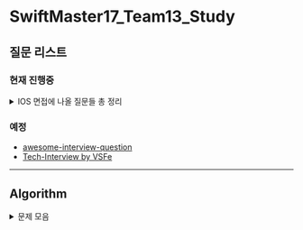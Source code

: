 # SwiftMaster17_Team13_Study




## 질문 리스트

### 현재 진행중
<details><summary>IOS 면접에 나올 질문들 총 정리
</summary>

 - [Jercy님 IOS 면접질문 레포](https://github.com/JeaSungLEE/iOSInterviewquestions)   

## iOS
- Bounds 와 Frame 의 차이점을 설명하시오.
- 실제 디바이스가 없을 경우 개발 환경에서 할 수 있는 것과 없는 것을 설명하시오.
- 앱의 콘텐츠나 데이터 자체를 저장/보관하는 특별한 객체를 무엇이라고 하는가?
- [앱 화면의 콘텐츠를 표시하는 로직과 관리를 담당하는 객체를 무엇이라고 하는가?](./iOS/13%EC%A3%BC%EC%B0%A8/%EC%95%B1%20%ED%99%94%EB%A9%B4%EC%9D%98%20%EC%BD%98%ED%85%90%EC%B8%A0%EB%A5%BC%20%ED%91%9C%EC%8B%9C%ED%95%98%EB%8A%94%20%EB%A1%9C%EC%A7%81%EA%B3%BC%20%EA%B4%80%EB%A6%AC%EB%A5%BC%20%EB%8B%B4%EB%8B%B9%ED%95%98%EB%8A%94%20%EA%B0%9D%EC%B2%B4%EB%A5%BC%20%EB%AC%B4%EC%97%87%EC%9D%B4%EB%9D%BC%EA%B3%A0%20%ED%95%98%EB%8A%94%EA%B0%80%3F/Bible/)
- App thinning에 대해서 설명하시오.
###
- 앱이 시작할 때 main.c 에 있는 UIApplicationMain 함수에 의해서 생성되는 객체는 무엇인가?
- @Main에 대해서 설명하시오.
- 앱이 foreground에 있을 때와 background에 있을 때 어떤 제약사항이 있나요?
- [상태 변화에 따라 다른 동작을 처리하기 위한 앱델리게이트 메서드들을 설명하시오.](./iOS/13%EC%A3%BC%EC%B0%A8/%EC%83%81%ED%83%9C%20%EB%B3%80%ED%99%94%EC%97%90%20%EB%94%B0%EB%9D%BC%20%EB%8B%A4%EB%A5%B8%20%EB%8F%99%EC%9E%91%EC%9D%84%20%EC%B2%98%EB%A6%AC%ED%95%98%EA%B8%B0%20%EC%9C%84%ED%95%9C%20%EC%95%B1%EB%8D%B8%EB%A6%AC%EA%B2%8C%EC%9D%B4%ED%8A%B8%20%EB%A9%94%EC%84%9C%EB%93%9C%EB%93%A4%EC%9D%84%20%EC%84%A4%EB%AA%85%ED%95%98%EC%8B%9C%EC%98%A4./PAKA/)
- 앱이 In-Active 상태가 되는 시나리오를 설명하시오.
- [scene delegate에 대해 설명하시오.](./iOS/11%EC%A3%BC%EC%B0%A8/scene%20delegate%EC%97%90%20%EB%8C%80%ED%95%B4%20%EC%84%A4%EB%AA%85%ED%95%98%EC%8B%9C%EC%98%A4./Leeds/)
- UIApplication 객체의 컨트롤러 역할은 어디에 구현해야 하는가?
- [App의 Not running, Inactive, Active, Background, Suspended에 대해 설명하시오.](./iOS/12%EC%A3%BC%EC%B0%A8/App%EC%9D%98%20Not%20running%2C%20Inactive%2C%20Active%2C%20Background%2C%20Suspended%EC%97%90%20%EB%8C%80%ED%95%B4%20%EC%84%A4%EB%AA%85%ED%95%98%EC%8B%9C%EC%98%A4./Bible/)
###
- [NSOperationQueue 와 GCD Queue 의 차이점을 설명하시오.](./iOS/12%EC%A3%BC%EC%B0%A8/NSOperationQueue%20%EC%99%80%20GCD%20Queue%20%EC%9D%98%20%EC%B0%A8%EC%9D%B4%EC%A0%90%EC%9D%84%20%EC%84%A4%EB%AA%85%ED%95%98%EC%8B%9C%EC%98%A4./PAKA/)
- [GCD API 동작 방식과 필요성에 대해 설명하시오.](./iOS/8%EC%A3%BC%EC%B0%A8/GCD%20API%20%EB%8F%99%EC%9E%91%20%EB%B0%A9%EC%8B%9D%EA%B3%BC%20%ED%95%84%EC%9A%94%EC%84%B1%EC%97%90%20%EB%8C%80%ED%95%B4%20%EC%84%A4%EB%AA%85%ED%95%98%EC%8B%9C%EC%98%A4./PAKA/)
- Global DispatchQueue 의 Qos 에는 어떤 종류가 있는지, 각각 어떤 의미인지 설명하시오.
###
- [iOS 앱을 만들고, User Interface를 구성하는 데 필수적인 프레임워크 이름은 무엇인가?](./iOS/9%EC%A3%BC%EC%B0%A8/iOS%20%EC%95%B1%EC%9D%84%20%EB%A7%8C%EB%93%A4%EA%B3%A0%2C%20User%20Interface%EB%A5%BC%20%EA%B5%AC%EC%84%B1%ED%95%98%EB%8A%94%20%EB%8D%B0%20%ED%95%84%EC%88%98%EC%A0%81%EC%9D%B8%20%ED%94%84%EB%A0%88%EC%9E%84%EC%9B%8C%ED%81%AC%20%EC%9D%B4%EB%A6%84%EC%9D%80%20%EB%AC%B4%EC%97%87%EC%9D%B8%EA%B0%80%3F/Leeds/)
- [Foundation Kit은 무엇이고 포함되어 있는 클래스들은 어떤 것이 있는지 설명하시오.](./iOS/10%EC%A3%BC%EC%B0%A8/Foundation%20Kit%EC%9D%80%20%EB%AC%B4%EC%97%87%EC%9D%B4%EA%B3%A0%20%ED%8F%AC%ED%95%A8%EB%90%98%EC%96%B4%20%EC%9E%88%EB%8A%94%20%ED%81%B4%EB%9E%98%EC%8A%A4%EB%93%A4%EC%9D%80%20%EC%96%B4%EB%96%A4%20%EA%B2%83%EC%9D%B4%20%EC%9E%88%EB%8A%94%EC%A7%80%20%EC%84%A4%EB%AA%85%ED%95%98%EC%8B%9C%EC%98%A4./Bible/)
- [Delegate란 무엇인지 설명하고, retain 되는지 안되는지 그 이유를 함께 설명하시오.](./iOS/9%EC%A3%BC%EC%B0%A8/Delegate%EB%9E%80%20%EB%AC%B4%EC%97%87%EC%9D%B8%EC%A7%80%20%EC%84%A4%EB%AA%85%ED%95%98%EA%B3%A0%2C%20retain%20%EB%90%98%EB%8A%94%EC%A7%80%20%EC%95%88%EB%90%98%EB%8A%94%EC%A7%80%20%EA%B7%B8%20%EC%9D%B4%EC%9C%A0%EB%A5%BC%20%ED%95%A8%EA%BB%98%20%EC%84%A4%EB%AA%85%ED%95%98%EC%8B%9C%EC%98%A4./Turing/)
- NotificationCenter 동작 방식과 활용 방안에 대해 설명하시오.
- [UIKit 클래스들을 다룰 때 꼭 처리해야하는 애플리케이션 쓰레드 이름은 무엇인가?](./iOS/11%EC%A3%BC%EC%B0%A8/UIKit%20%ED%81%B4%EB%9E%98%EC%8A%A4%EB%93%A4%EC%9D%84%20%EB%8B%A4%EB%A3%B0%20%EB%95%8C%20%EA%BC%AD%20%EC%B2%98%EB%A6%AC%ED%95%B4%EC%95%BC%ED%95%98%EB%8A%94%20%EC%95%A0%ED%94%8C%EB%A6%AC%EC%BC%80%EC%9D%B4%EC%85%98%20%EC%93%B0%EB%A0%88%EB%93%9C%20%EC%9D%B4%EB%A6%84%EC%9D%80%20%EB%AC%B4%EC%97%87%EC%9D%B8%EA%B0%80%3F/Bible/)
- App Bundle의 구조와 역할에 대해 설명하시오.
- 모든 View Controller 객체의 상위 클래스는 무엇이고 그 역할은 무엇인가?
- 자신만의 Custom View를 만들려면 어떻게 해야하는지 설명하시오.
- [View 객체에 대해 설명하시오.](./iOS/8%EC%A3%BC%EC%B0%A8/View%20%EA%B0%9D%EC%B2%B4%EC%97%90%20%EB%8C%80%ED%95%B4%20%EC%84%A4%EB%AA%85%ED%95%98%EC%8B%9C%EC%98%A4./Turing/)
- [UIView 에서 Layer 객체는 무엇이고 어떤 역할을 담당하는지 설명하시오.](./iOS/14%EC%A3%BC%EC%B0%A8/UIView%20%EC%97%90%EC%84%9C%20Layer%20%EA%B0%9D%EC%B2%B4%EB%8A%94%20%EB%AC%B4%EC%97%87%EC%9D%B4%EA%B3%A0%20%EC%96%B4%EB%96%A4%20%EC%97%AD%ED%95%A0%EC%9D%84%20%EB%8B%B4%EB%8B%B9%ED%95%98%EB%8A%94%EC%A7%80%20%EC%84%A4%EB%AA%85%ED%95%98%EC%8B%9C%EC%98%A4./Bible)
- [UIWindow 객체의 역할은 무엇인가?](./iOS/14%EC%A3%BC%EC%B0%A8/UIWindow%20%EA%B0%9D%EC%B2%B4%EC%9D%98%20%EC%97%AD%ED%95%A0%EC%9D%80%20%EB%AC%B4%EC%97%87%EC%9D%B8%EA%B0%80%3F/PAKA)
- UINavigationController 의 역할이 무엇인지 설명하시오.
- [TableView를 동작 방식과 화면에 Cell을 출력하기 위해 최소한 구현해야 하는 DataSource 메서드를 설명하시오.](./iOS/10%EC%A3%BC%EC%B0%A8/TableView%EB%A5%BC%20%EB%8F%99%EC%9E%91%20%EB%B0%A9%EC%8B%9D%EA%B3%BC%20%ED%99%94%EB%A9%B4%EC%97%90%20Cell%EC%9D%84%20%EC%B6%9C%EB%A0%A5%ED%95%98%EA%B8%B0%20%EC%9C%84%ED%95%B4%20%EC%B5%9C%EC%86%8C%ED%95%9C%20%EA%B5%AC%ED%98%84%ED%95%B4%EC%95%BC%20%ED%95%98%EB%8A%94%20DataSource%20%EB%A9%94%EC%84%9C%EB%93%9C%EB%A5%BC%20%EC%84%9C/Turing/)
- [하나의 View Controller 코드에서 여러 TableView Controller 역할을 해야 할 경우 어떻게 구분해서 구현해야 하는지 설명하시오.](./iOS/13%EC%A3%BC%EC%B0%A8/%ED%95%98%EB%82%98%EC%9D%98%20View%20Controller%20%EC%BD%94%EB%93%9C%EC%97%90%EC%84%9C%20%EC%97%AC%EB%9F%AC%20TableView%20Controller%20%EC%97%AD%ED%95%A0%EC%9D%84%20%ED%95%B4%EC%95%BC%20%ED%95%A0%20%EA%B2%BD%EC%9A%B0%20%EC%96%B4%EB%96%BB%EA%B2%8C%20%EA%B5%AC%EB%B6%84%ED%95%B4%EC%84%9C%20%EA%B5%AC%ED%98%84%ED%95%B4%EC%95%BC%20%ED%95%98%EB%8A%94%EC%A7%80%20%EC%84%A4%EB%AA%85%ED%95%98%EC%8B%9C%EC%98%A4./Leeds/)
- [setNeedsLayout와 setNeedsDisplay의 차이에 대해 설명하시오.](./iOS/10%EC%A3%BC%EC%B0%A8/setNeedsLayout%EC%99%80%20setNeedsDisplay%EC%9D%98%20%EC%B0%A8%EC%9D%B4%EC%97%90%20%EB%8C%80%ED%95%B4%20%EC%84%A4%EB%AA%85%ED%95%98%EC%8B%9C%EC%98%A4./PAKA/)
- [stackView의 장점과 단점에 대해서 설명하시오.](./iOS/10%EC%A3%BC%EC%B0%A8/stackView%EC%9D%98%20%EC%9E%A5%EC%A0%90%EA%B3%BC%20%EB%8B%A8%EC%A0%90%EC%97%90%20%EB%8C%80%ED%95%B4%20%EC%84%A4%EB%AA%85%ED%95%98%EC%8B%9C%EC%98%A4./Leeds/)
###
- NSCache와 딕셔너리로 캐시를 구성했을때의 차이를 설명하시오.
- [URLSession에 대해서 설명하시오.](./iOS/8%EC%A3%BC%EC%B0%A8/URLSession%EC%97%90%20%EB%8C%80%ED%95%B4%EC%84%9C%20%EC%84%A4%EB%AA%85%ED%95%98%EC%8B%9C%EC%98%A4./Bible/)
- [prepareForReuse에 대해서 설명하시오.](./iOS/9%EC%A3%BC%EC%B0%A8/prepareForReuse%EC%97%90%20%EB%8C%80%ED%95%B4%EC%84%9C%20%EC%84%A4%EB%AA%85%ED%95%98%EC%8B%9C%EC%98%A4./PAKA/)
- 다크모드를 지원하는 방법에 대해 설명하시오.
- [ViewController의 생명주기를 설명하시오.](./iOS/7%EC%A3%BC%EC%B0%A8/ViewController%EC%9D%98%20%EC%83%9D%EB%AA%85%EC%A3%BC%EA%B8%B0%EB%A5%BC%20%EC%84%A4%EB%AA%85%ED%95%98%EC%8B%9C%EC%98%A4./Leeds/)
- [TableView와 CollectionView의 차이점을 설명하시오.](./iOS/7%EC%A3%BC%EC%B0%A8/TableView%EC%99%80%20CollectionView%EC%9D%98%20%EC%B0%A8%EC%9D%B4%EC%A0%90%EC%9D%84%20%EC%84%A4%EB%AA%85%ED%95%98%EC%8B%9C%EC%98%A4/PAKA/)

## Autolayout
- [오토레이아웃을 코드로 작성하는 방법은 무엇인가? (3가지)](./iOS/8%EC%A3%BC%EC%B0%A8/%EC%98%A4%ED%86%A0%EB%A0%88%EC%9D%B4%EC%95%84%EC%9B%83%EC%9D%84%20%EC%BD%94%EB%93%9C%EB%A1%9C%20%EC%9E%91%EC%84%B1%ED%95%98%EB%8A%94%20%EB%B0%A9%EB%B2%95%EC%9D%80%20%EB%AC%B4%EC%97%87%EC%9D%B8%EA%B0%80%3F%20(3%EA%B0%80%EC%A7%80)/Leeds/)
- hugging, resistance에 대해서 설명하시오.
- Intrinsic Size에 대해서 설명하시오.
- 스토리보드를 이용했을때의 장단점을 설명하시오.
- Safearea에 대해서 설명하시오.
- Left Constraint 와 Leading Constraint 의 차이점을 설명하시오.

## Swift
- [struct와 class와 enum의 차이를 설명하시오.](./iOS/3%EC%A3%BC%EC%B0%A8/struct%EC%99%80%20class%EC%99%80%20enum%EC%9D%98%20%EC%B0%A8%EC%9D%B4%EB%A5%BC%20%EC%84%A4%EB%AA%85%ED%95%98%EC%8B%9C%EC%98%A4/Turing/)
- [class의 성능을 향상 시킬수 있는 방법들을 나열해보시오.](./iOS/2%EC%A3%BC%EC%B0%A8/Personal/Class%EC%9D%98%20%EC%84%B1%EB%8A%A5%EC%9D%84%20%ED%96%A5%EC%83%81%20%EC%8B%9C%ED%82%AC%EC%88%98%20%EC%9E%88%EB%8A%94%20%EB%B0%A9%EB%B2%95%EB%93%A4%EC%9D%84%20%EB%82%98%EC%97%B4%ED%95%B4%EB%B3%B4%EC%8B%9C%EC%98%A4/Bible/)
- [Copy On Write는 어떤 방식으로 동작하는지 설명하시오.](./iOS/6%EC%A3%BC%EC%B0%A8/Copy%20On%20Write%EB%8A%94%20%EC%96%B4%EB%96%A4%20%EB%B0%A9%EC%8B%9D%EC%9C%BC%EB%A1%9C%20%EB%8F%99%EC%9E%91%ED%95%98%EB%8A%94%EC%A7%80%20%EC%84%A4%EB%AA%85%ED%95%98%EC%8B%9C%EC%98%A4./PAKA/)
- Convenience init에 대해 설명하시오.
- AnyObject에 대해 설명하시오.
- [Optional 이란 무엇인지 설명하시오.](./iOS/2%EC%A3%BC%EC%B0%A8/Team/Optional%20%EC%9D%B4%EB%9E%80%20%EB%AC%B4%EC%97%87%EC%9D%B8%EC%A7%80%20%EC%84%A4%EB%AA%85%ED%95%98%EC%8B%9C%EC%98%A4/)
- [Struct 가 무엇이고 어떻게 사용하는지 설명하시오.](./iOS/2%EC%A3%BC%EC%B0%A8/Personal/Struct%EA%B0%80%20%EB%AC%B4%EC%97%87%EC%9D%B4%EA%B3%A0%20%EC%96%B4%EB%96%BB%EA%B2%8C%20%EC%82%AC%EC%9A%A9%ED%95%98%EB%8A%94%EC%A7%80%20%EC%84%A4%EB%AA%85%ED%95%98%EC%8B%9C%EC%98%A4/PAKA/)
- [Subscripts에 대해 설명하시오.](./iOS/2%EC%A3%BC%EC%B0%A8/Team/Subscripts%EC%97%90%20%EB%8C%80%ED%95%B4%20%EC%84%A4%EB%AA%85%ED%95%98%EC%8B%9C%EC%98%A4/)
- [String은 왜 subscript로 접근이 안되는지 설명하시오.](./iOS/7%EC%A3%BC%EC%B0%A8/String%EC%9D%80%20%EC%99%9C%20subscript%EB%A1%9C%20%EC%A0%91%EA%B7%BC%EC%9D%B4%20%EC%95%88%EB%90%98%EB%8A%94%EC%A7%80%20%EC%84%A4%EB%AA%85%ED%95%98%EC%8B%9C%EC%98%A4./Turing/)
- [instance 메서드와 class 메서드의 차이점을 설명하시오.](./iOS/3%EC%A3%BC%EC%B0%A8/instance%20%EB%A9%94%EC%84%9C%EB%93%9C%EC%99%80%20class%20%EB%A9%94%EC%84%9C%EB%93%9C%EC%9D%98%20%EC%B0%A8%EC%9D%B4%EC%A0%90%EC%9D%84%20%EC%84%A4%EB%AA%85%ED%95%98%EC%8B%9C%EC%98%A4/PAKA/)
- [class 메서드와 static 메서드의 차이점을 설명하시오.]()
- [Delegate 패턴을 활용하는 경우를 예를 들어 설명하시오.](./iOS/1%EC%A3%BC%EC%B0%A8/Delegate%20%ED%8C%A8%ED%84%B4%EC%9D%84%20%ED%99%9C%EC%9A%A9%ED%95%98%EB%8A%94%20%EA%B2%BD%EC%9A%B0%EB%A5%BC%20%EC%98%88%EB%A5%BC%20%EB%93%A4%EC%96%B4%20%EC%84%A4%EB%AA%85%ED%95%98%EC%8B%9C%EC%98%A4/)
- [Singleton 패턴을 활용하는 경우를 예를 들어 설명하시오.](./iOS/1%EC%A3%BC%EC%B0%A8/Singleton%20%ED%8C%A8%ED%84%B4%EC%9D%84%20%ED%99%9C%EC%9A%A9%ED%95%98%EB%8A%94%20%EA%B2%BD%EC%9A%B0%EB%A5%BC%20%EC%98%88%EB%A5%BC%20%EB%93%A4%EC%96%B4%20%EC%84%A4%EB%AA%85%ED%95%98%EC%8B%9C%EC%98%A4/)
- [KVO 동작 방식에 대해 설명하시오.](./iOS/5%EC%A3%BC%EC%B0%A8/KVO%20%EB%8F%99%EC%9E%91%20%EB%B0%A9%EC%8B%9D%EC%97%90%20%EB%8C%80%ED%95%B4%20%EC%84%A4%EB%AA%85%ED%95%98%EC%8B%9C%EC%98%A4./Bible/)
- [Delegates와 Notification 방식의 차이점에 대해 설명하시오.](./iOS/5%EC%A3%BC%EC%B0%A8/Delegates%EC%99%80%20Notification%20%EB%B0%A9%EC%8B%9D%EC%9D%98%20%EC%B0%A8%EC%9D%B4%EC%A0%90%EC%97%90%20%EB%8C%80%ED%95%B4%20%EC%84%A4%EB%AA%85%ED%95%98%EC%8B%9C%EC%98%A4./PAKA/)
- [멀티 쓰레드로 동작하는 앱을 작성하고 싶을 때 고려할 수 있는 방식들을 설명하시오.](./iOS/5%EC%A3%BC%EC%B0%A8/%EB%A9%80%ED%8B%B0%EC%93%B0%EB%A0%88%EB%93%9C%EB%A1%9C%20%EB%8F%99%EC%9E%91%ED%95%98%EB%8A%94%20%EC%95%B1%EC%9D%84%20%EC%9E%91%EC%84%B1%ED%95%98%EA%B3%A0%20%EC%8B%B6%EC%9D%84%20%EB%95%8C%20%EA%B3%A0%EB%A0%A4%ED%95%A0%20%EC%88%98%20%EC%9E%88%EB%8A%94%20%EB%B0%A9%EC%8B%9D%EB%93%A4%EC%9D%84%20%EC%84%A4%EB%AA%85/Leeds/)
- [MVC 구조에 대해 블록 그림을 그리고, 각 역할과 흐름을 설명하시오.](./iOS/4%EC%A3%BC%EC%B0%A8/MVC%20%EA%B5%AC%EC%A1%B0%EC%97%90%20%EB%8C%80%ED%95%B4%20%EB%B8%94%EB%A1%9D%20%EA%B7%B8%EB%A6%BC%EC%9D%84%20%EA%B7%B8%EB%A6%AC%EA%B3%A0%2C%20%EA%B0%81%20%EC%97%AD%ED%95%A0%EA%B3%BC%20%ED%9D%90%EB%A6%84%EC%9D%84%20%EC%84%A4%EB%AA%85%ED%95%98%EC%8B%9C%EC%98%A4/Bible/)
- [프로토콜이란 무엇인지 설명하시오.](./iOS/2%EC%A3%BC%EC%B0%A8/Personal/Protocol%EC%9D%B4%EB%9E%80%20%EB%AC%B4%EC%97%87%EC%9D%B8%EC%A7%80%20%EC%84%A4%EB%AA%85%ED%95%98%EC%8B%9C%EC%98%A4/Turing/)
- [Protocol Oriented Programming과 Object Oriented Programming의 차이점을 설명하시오.](./iOS/12%EC%A3%BC%EC%B0%A8/Protocol%20Oriented%20Programming%EA%B3%BC%20Object%20Oriented%20Programming%EC%9D%98%20%EC%B0%A8%EC%9D%B4%EC%A0%90%EC%9D%84%20%EC%84%A4%EB%AA%85%ED%95%98%EC%8B%9C%EC%98%A4./Leeds/)
- [Hashable이 무엇이고, Equatable을 왜 상속해야 하는지 설명하시오.](./iOS/4%EC%A3%BC%EC%B0%A8/Hashable%EC%9D%B4%20%EB%AC%B4%EC%97%87%EC%9D%B4%EA%B3%A0%2C%20Equatable%EC%9D%84%20%EC%99%9C%20%EC%83%81%EC%86%8D%ED%95%B4%EC%95%BC%20%ED%95%98%EB%8A%94%EC%A7%80%20%EC%84%A4%EB%AA%85%ED%95%98%EC%8B%9C%EC%98%A4/Leeds/)
- [mutating 키워드에 대해 설명하시오.](./iOS/14%EC%A3%BC%EC%B0%A8/mutating%20%ED%82%A4%EC%9B%8C%EB%93%9C%EC%97%90%20%EB%8C%80%ED%95%B4%20%EC%84%A4%EB%AA%85%ED%95%98%EC%8B%9C%EC%98%A4./Leeds)
- [탈출 클로저에 대하여 설명하시오.](./iOS/9%EC%A3%BC%EC%B0%A8/%ED%83%88%EC%B6%9C%20%ED%81%B4%EB%A1%9C%EC%A0%80%EC%97%90%20%EB%8C%80%ED%95%98%EC%97%AC%20%EC%84%A4%EB%AA%85%ED%95%98%EC%8B%9C%EC%98%A4./Bible/)
- [Extension에 대해 설명하시오.](./iOS/6%EC%A3%BC%EC%B0%A8/Extension%EC%97%90%20%EB%8C%80%ED%95%B4%20%EC%84%A4%EB%AA%85%ED%95%98%EC%8B%9C%EC%98%A4./Turing/)
- [Extension 내부에서 함수를 override할 수 있는지 설명하시오.](./iOS/4%EC%A3%BC%EC%B0%A8/Extension%20%EB%82%B4%EB%B6%80%EC%97%90%EC%84%9C%20%ED%95%A8%EC%88%98%EB%A5%BC%20override%ED%95%A0%20%EC%88%98%20%EC%9E%88%EB%8A%94%EC%A7%80%20%EC%84%A4%EB%AA%85%ED%95%98%EC%8B%9C%EC%98%A4/PAKA/)
- [접근 제어자의 종류엔 어떤게 있는지 설명하시오.](./iOS/5%EC%A3%BC%EC%B0%A8/%EC%A0%91%EA%B7%BC%20%EC%A0%9C%EC%96%B4%EC%9E%90%EC%9D%98%20%EC%A2%85%EB%A5%98%EC%97%94%20%EC%96%B4%EB%96%A4%EA%B2%8C%20%EC%9E%88%EB%8A%94%EC%A7%80%20%EC%84%A4%EB%AA%85%ED%95%98%EC%8B%9C%EC%98%A4./Turing/)
- [defer란 무엇인지 설명하시오.](./iOS/11%EC%A3%BC%EC%B0%A8/defer%EB%9E%80%20%EB%AC%B4%EC%97%87%EC%9D%B8%EC%A7%80%20%EC%84%A4%EB%AA%85%ED%95%98%EA%B3%A0%2C%20defer%EA%B0%80%20%ED%98%B8%EC%B6%9C%EB%90%98%EB%8A%94%20%EC%88%9C%EC%84%9C%EB%8A%94%20%EC%96%B4%EB%96%BB%EA%B2%8C%20%EB%90%98%EB%A9%B0%20%20%ED%98%B8%EC%B6%9C%EB%90%98%EC%A7%80%20%EC%95%8A%EB%8A%94%20%EA%B2%BD%EC%9A%B0%EB%A5%BC%20%EC%84%A4%EB%AA%85%ED%95%98%EC%8B%9C%EC%98%A4./PAKA/)
- [defer가 호출되는 순서는 어떻게 되고, defer가 호출되지 않는 경우를 설명하시오.](./iOS/11%EC%A3%BC%EC%B0%A8/defer%EB%9E%80%20%EB%AC%B4%EC%97%87%EC%9D%B8%EC%A7%80%20%EC%84%A4%EB%AA%85%ED%95%98%EA%B3%A0%2C%20defer%EA%B0%80%20%ED%98%B8%EC%B6%9C%EB%90%98%EB%8A%94%20%EC%88%9C%EC%84%9C%EB%8A%94%20%EC%96%B4%EB%96%BB%EA%B2%8C%20%EB%90%98%EB%A9%B0%20%20%ED%98%B8%EC%B6%9C%EB%90%98%EC%A7%80%20%EC%95%8A%EB%8A%94%20%EA%B2%BD%EC%9A%B0%EB%A5%BC%20%EC%84%A4%EB%AA%85%ED%95%98%EC%8B%9C%EC%98%A4./PAKA/)
- [property wrapper에 대해서 설명하시오.](./iOS/6%EC%A3%BC%EC%B0%A8/property%20wrapper%EC%97%90%20%EB%8C%80%ED%95%B4%EC%84%9C%20%EC%84%A4%EB%AA%85%ED%95%98%EC%8B%9C%EC%98%A4./Leeds/)
- [Generic에 대해 설명하시오.](./iOS/3%EC%A3%BC%EC%B0%A8/Generic%EC%97%90%20%EB%8C%80%ED%95%B4%20%EC%84%A4%EB%AA%85%ED%95%98%EC%8B%9C%EC%98%A4/Leeds/)
- some 키워드에 대해 설명하시오.
- [Result타입에 대해 설명하시오.](./iOS/7%EC%A3%BC%EC%B0%A8/Result%ED%83%80%EC%9E%85%EC%97%90%20%EB%8C%80%ED%95%B4%20%EC%84%A4%EB%AA%85%ED%95%98%EC%8B%9C%EC%98%A4./Bible/)
- [Codable에 대하여 설명하시오.](./iOS/3%EC%A3%BC%EC%B0%A8/Codable%EC%97%90%20%EB%8C%80%ED%95%98%EC%97%AC%20%EC%84%A4%EB%AA%85%ED%95%98%EC%8B%9C%EC%98%A4/Bible/)
- [Closure에 대하여 설명하시오.](./iOS/2%EC%A3%BC%EC%B0%A8/Personal/Closure%EC%97%90%20%EB%8C%80%ED%95%98%EC%97%AC%20%EC%84%A4%EB%AA%85%ED%95%98%EC%8B%9C%EC%98%A4/Leeds/)
- [Closure와 함수와의 관계에 대해 설명하시오.](./iOS/4%EC%A3%BC%EC%B0%A8/Closure%EC%99%80%20%ED%95%A8%EC%88%98%EC%99%80%EC%9D%98%20%EA%B4%80%EA%B3%84%EC%97%90%20%EB%8C%80%ED%95%B4%20%EC%84%A4%EB%AA%85%ED%95%98%EC%8B%9C%EC%98%A4/Turing/)

## ARC
- ARC란 무엇인지 설명하시오.
- Retain Count 방식에 대해 설명하시오.
- Strong 과 Weak 참조 방식에 대해 설명하시오.
- 순환 참조에 대하여 설명하시오.
- 강한 순환 참조 (Strong Reference Cycle) 는 어떤 경우에 발생하는지 설명하시오.

## Functional Programming
- 순수함수란 무엇인지 설명하시오.
- 함수형 프로그래밍이 무엇인지 설명하시오.
- 고차 함수가 무엇인지 설명하시오.
- [Swift Standard Library의 map, filter, reduce, compactMap, flatMap에 대하여 설명하시오.](./iOS/6%EC%A3%BC%EC%B0%A8/Swift%20Standard%20Library%EC%97%90%20%EB%8C%80%ED%95%B4%20%EC%84%A4%EB%AA%85%ED%95%98%EC%8B%9C%EC%98%A4./Bible/)

## Architecture
- MVVM, MVI, Ribs, VIP 등 자신이 알고있는 아키텍쳐를 설명하시오.
- 의존성 주입에 대하여 설명하시오.

## SwiftUI
- @State에 대해서 설명하시오.

## Combine
- PassthroughSubject에 대해서 설명하시오
- @Published에 대해서 설명하시오
- AnyCancellable에 대해서 설명하시오
- sink에 대해서 설명하시오
- throttle과 debounce의 차이점을 설명하시오.
- Data를 Binding 하는 방법에 대해서 설명하시오.

# Optional
아래부터는 추가로 공부를 하면 좋을 내용들입니다.

Objective-c나 rx는 회사, 팀마다 사용하는곳이 차이가있고 신입이나 주니어기준으로 필수라고 여겨지지않기에 옵셔널에 추가하였습니다.

## Rx
- Reactive Programming이 무엇인지 설명하시오.
- RxSwift를 왜 사용하는지 설명하시오.
- RxSwift의 단점을 설명하시오.
- RxSwift에서 Hot Observable과 Cold Observable의 차이를 설명하시오.
- Subject의 종류와 차이점에 대해 설명하시오.
- Subject와 Driver의 차이를 설명하시오.
- Single, Completable, Maybe의 차이점에 대해 설명하고, 언제 적용하면 좋을지 설명하시오.

## MRC
- ARC 대신 Manual Reference Count 방식으로 구현할 때 꼭 사용해야 하는 메서드들을 쓰고 역할을 설명하시오.
- retain 과 assign 의 차이점을 설명하시오.
- 특정 객체를 autorelease 하기 위해 필요한 사항과 과정을 설명하시오.
- Autorelease Pool을 사용해야 하는 상황을 두 가지 이상 예로 들어 설명하시오. 
- 다음 코드를 실행하면 어떤 일이 발생할까 추측해서 설명하시오.
Ball *ball = [[[[Ball alloc] init] autorelease] autorelease];

## Advanced
- method swizzling이 무엇이고, 어떨 때 사용하는지 설명하시오.
- NSCoder 클래스는 어떤 상황에서 어떻게 써야 하는지 설명하시오.
- Responder Chain 구조에 대해 설명하고, First Responder 역할에 대해 설명하시오.
- NSObject부터 UIButton 까지 상속 과정의 계층과 역할을 설명하시오.
- shallow copy와 deep copy의 차이점을 설명하시오.
- Push Notification 방식에 대해 설명하시오.
- Foundation 과 Core Foundation 프레임워크의 차이점을 설명하시오.
- NSURLConnection 에서 사용하는 Delegate 메서드들에 대해 설명하시오.
- Synchronous 방식과 Asynchronous 방식으로 URL Connection을 처리할 경우의 장단점을 비교하시오.
- Plist 파일 구조와 Plist 파일에 저장된 데이터를 다루기 적합한 클래스를 설명하시오.
- Core Data와 Sqlite 같은 데이터 베이스의 차이점을 설명하시오.
- JSON 데이터를 처리하는 방식과 파서, 객체 변환 방식에 대해 설명하시오.
- 웹 서버와 HTTP 연결을 사용해서 데이터를 주거나 받으려면 사용해야 하는 클래스와 동작을 설명하시오.
- Protocol에서는 왜 var만 되는지 설명하시요.
- DispatchQueue.main.sync를 사용하는 상황을 설명하시오.
- Run Loops에 대해 설명하시오.

## Objective-C
- Swift의 클로저와 Objective-C의 블록은 어떤 차이가 있는가?
- Mutable 객체과 Immutable 객체는 어떤것이 있는지 예를 들고, 차이점을 설명하시오.
- dynamic과 property 의미와 차이를 설명하시오.
- @property로 선언한 NSString* title 의 getter/setter 메서드를 구현해보시오.
- @property에서 atomic과 nonatomic 차이점을 설명하고, 어떤것이 안전한지, 어느것이 기본인지 설명하시오.
- @property로 선언한다는 것의 의미를 설명하고, .h에 넣을 경우와 .m에 넣을 경우 차이점을 설명하시오.
- -performSelector:withObject:afterDelay: 메시지를 보내면 인자값의 객체는 retain되는가? 그 이유를 함께 설명하시오.
- Objective-C 에서 캡슐화된 데이터를 접근하기 위한 방법들을 설명하시오.
- Fast Enumeration 이란 무엇인지 설명하시오. 
- unnamed category 방식에 대해 설명하시오.
- Category 확장과 Subclass 확장의 차이점을 설명하시오.
- Category 방식에 대해 설명하시오.
- Objective-C 에서 Protocol 이란 무엇인지 설명하시오.
- Objective-C++ 방식이 무엇인지 설명하고, 어떤 경우 사용해야 하는지 설명하시오.
</details>

### 예정

- [awesome-interview-question](https://github.com/DopplerHQ/awesome-interview-questions)
- [Tech-Interview by VSFe](https://github.com/VSFe/Tech-Interview)

-----------
## Algorithm
<details><summary>문제 모음
</summary>

### 1주차
- [숫자 짝궁, 크레인 인형뽑기](https://github.com/OpenBible3438/SwiftMaster17_Team13_Study/milestone/1)
### 2주차
- [체육복](https://github.com/OpenBible3438/SwiftMaster17_Team13_Study/milestone/2)
### 3주차
- [다트 게임](https://github.com/OpenBible3438/SwiftMaster17_Team13_Study/milestone/3)
### 4주차
- [성격 유형 검사](https://github.com/OpenBible3438/SwiftMaster17_Team13_Study/milestone/4)
### 5주차
- [실패율](https://github.com/OpenBible3438/SwiftMaster17_Team13_Study/milestone/5)
### 6주차
- [숫자 문자열과 영단어, 비밀지도](https://github.com/OpenBible3438/SwiftMaster17_Team13_Study/milestone/6)
### 7주차
- [개인정보 수집 유효기간](https://github.com/OpenBible3438/SwiftMaster17_Team13_Study/milestone/7)
------------

</details>
